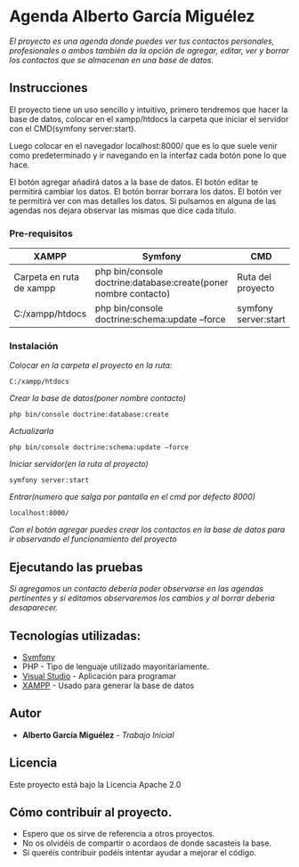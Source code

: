 # Agenda Alberto García Miguélez

_El proyecto es una agenda donde puedes ver tus contactos personales, profesionales o ambos también da la opción de agregar, editar, ver y borrar los contactos que se almacenan en una base de datos._

## Instrucciones

El proyecto tiene un uso sencillo y intuitivo, primero tendremos que hacer la base de datos, colocar en el xampp/htdocs la carpeta que iniciar el servidor con el CMD(symfony server:start).

Luego colocar en el navegador localhost:8000/ que es lo que suele venir como predeterminado y ir navegando en la interfaz cada botón pone lo que hace.

El botón agregar añadirá datos a la base de datos.
El botón editar te permitirá cambiar los datos.
El botón borrar borrara los datos.
El botón ver te permitirá ver con mas detalles los datos.
Si pulsamos en alguna de las agendas nos dejara observar las mismas que dice cada titulo.



### Pre-requisitos

| XAMPP  | Symfony | CMD|
| -- | -- | -- |
| Carpeta en ruta de xampp | php bin/console doctrine:database:create(poner nombre contacto) | Ruta del proyecto|
| C:/xampp/htdocs | php bin/console doctrine:schema:update –force | symfony server:start |

### Instalación


_Colocar en la carpeta el proyecto en la ruta:_

```
C:/xampp/htdocs
```
_Crear la base de datos(poner nombre contacto)_

```
php bin/console doctrine:database:create
```

_Actualizarla_

```
php bin/console doctrine:schema:update –force
```
_Iniciar servidor(en la ruta al proyecto)_

```
symfony server:start
```
_Entrar(numero que salga por pantalla en el cmd por defecto 8000)_

```
localhost:8000/
```


_Con el botón agregar puedes crear los contactos en la base de datos para ir observando el funcionamiento del proyecto_

## Ejecutando las pruebas

_Si agregamos un contacto debería poder observarse en las agendas pertinentes y si editamos observaremos los cambios y al borrar deberia desaparecer._

## Tecnologías utilizadas:

* [Symfony](https://symfony.com/)
* PHP - Tipo de lenguaje utilizado mayoritariamente.
* [Visual Studio](https://visualstudio.microsoft.com/es/) - Aplicación para programar
* [XAMPP](https://www.apachefriends.org/es/index.html) - Usado para generar la base de datos

## Autor

* **Alberto García Miguélez** - *Trabajo Inicial*

## Licencia

Este proyecto está bajo la Licencia Apache 2.0

## Cómo contribuir al proyecto.

* Espero que os sirve de referencia a otros proyectos.
* No os olvidéis de compartir o acordaos de donde sacasteis la base.
* Si queréis contribuir podéis intentar ayudar a mejorar el código.
